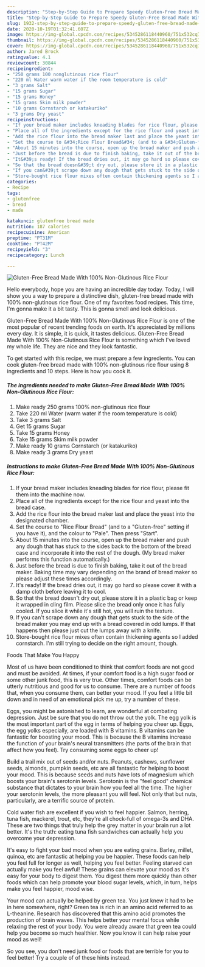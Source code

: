 ```yaml
---
description: "Step-by-Step Guide to Prepare Speedy Gluten-Free Bread Made With 100% Non-Glutinous Rice Flour"
title: "Step-by-Step Guide to Prepare Speedy Gluten-Free Bread Made With 100% Non-Glutinous Rice Flour"
slug: 1932-step-by-step-guide-to-prepare-speedy-gluten-free-bread-made-with-100-non-glutinous-rice-flour
date: 2020-10-19T01:32:41.607Z
image: https://img-global.cpcdn.com/recipes/5345286118440960/751x532cq70/gluten-free-bread-made-with-100-non-glutinous-rice-flour-recipe-main-photo.jpg
thumbnail: https://img-global.cpcdn.com/recipes/5345286118440960/751x532cq70/gluten-free-bread-made-with-100-non-glutinous-rice-flour-recipe-main-photo.jpg
cover: https://img-global.cpcdn.com/recipes/5345286118440960/751x532cq70/gluten-free-bread-made-with-100-non-glutinous-rice-flour-recipe-main-photo.jpg
author: Jared Brock
ratingvalue: 4.1
reviewcount: 30844
recipeingredient:
- "250 grams 100 nonglutinous rice flour"
- "220 ml Water warm water if the room temperature is cold"
- "3 grams Salt"
- "15 grams Sugar"
- "15 grams Honey"
- "15 grams Skim milk powder"
- "10 grams Cornstarch or katakuriko"
- "3 grams Dry yeast"
recipeinstructions:
- "If your bread maker includes kneading blades for rice flour, please fit them into the machine now."
- "Place all of the ingredients except for the rice flour and yeast into the bread case."
- "Add the rice flour into the bread maker last and place the yeast into the designated chamber."
- "Set the course to &#34;Rice Flour Bread&#34; (and to a &#34;Gluten-free&#34; setting if you have it), and the colour to &#34;Pale&#34;. Then press &#34;Start&#34;."
- "About 15 minutes into the course, open up the bread maker and push any dough that has stuck to the sides back to the bottom of the bread case and incorporate it into the rest of the dough. (My bread maker performs this function automatically.)"
- "Just before the bread is due to finish baking, take it out of the bread maker. Baking time may vary depending on the brand of bread maker so please adjust these times accordingly."
- "It&#39;s ready! If the bread dries out, it may go hard so please cover it with a damp cloth before leaving it to cool."
- "So that the bread doesn&#39;t dry out, please store it in a plastic bag or keep it wrapped in cling film. Please slice the bread only once it has fully cooled. If you slice it while it&#39;s still hot, you will ruin the texture."
- "If you can&#39;t scrape down any dough that gets stuck to the side of the bread maker you may end up with a bread covered in odd lumps. If that happens then please just cut the lumps away with a knife."
- "Store-bought rice flour mixes often contain thickening agents so I added cornstarch. I&#39;m still trying to decide on the right amount, though."
categories:
- Recipe
tags:
- glutenfree
- bread
- made

katakunci: glutenfree bread made 
nutrition: 187 calories
recipecuisine: American
preptime: "PT31M"
cooktime: "PT42M"
recipeyield: "3"
recipecategory: Lunch

---
```



![Gluten-Free Bread Made With 100% Non-Glutinous Rice Flour](https://img-global.cpcdn.com/recipes/5345286118440960/751x532cq70/gluten-free-bread-made-with-100-non-glutinous-rice-flour-recipe-main-photo.jpg)

Hello everybody, hope you are having an incredible day today. Today, I will show you a way to prepare a distinctive dish, gluten-free bread made with 100% non-glutinous rice flour. One of my favorites food recipes. This time, I'm gonna make it a bit tasty. This is gonna smell and look delicious.



Gluten-Free Bread Made With 100% Non-Glutinous Rice Flour is one of the most popular of recent trending foods on earth. It's appreciated by millions every day. It is simple, it is quick, it tastes delicious. Gluten-Free Bread Made With 100% Non-Glutinous Rice Flour is something which I've loved my whole life. They are nice and they look fantastic.


To get started with this recipe, we must prepare a few ingredients. You can cook gluten-free bread made with 100% non-glutinous rice flour using 8 ingredients and 10 steps. Here is how you cook it.

<!--inarticleads1-->

##### The ingredients needed to make Gluten-Free Bread Made With 100% Non-Glutinous Rice Flour:

1. Make ready 250 grams 100% non-glutinous rice flour
1. Take 220 ml Water (warm water if the room temperature is cold)
1. Take 3 grams Salt
1. Get 15 grams Sugar
1. Take 15 grams Honey
1. Take 15 grams Skim milk powder
1. Make ready 10 grams Cornstarch (or katakuriko)
1. Make ready 3 grams Dry yeast




<!--inarticleads2-->

##### Instructions to make Gluten-Free Bread Made With 100% Non-Glutinous Rice Flour:

1. If your bread maker includes kneading blades for rice flour, please fit them into the machine now.
1. Place all of the ingredients except for the rice flour and yeast into the bread case.
1. Add the rice flour into the bread maker last and place the yeast into the designated chamber.
1. Set the course to &#34;Rice Flour Bread&#34; (and to a &#34;Gluten-free&#34; setting if you have it), and the colour to &#34;Pale&#34;. Then press &#34;Start&#34;.
1. About 15 minutes into the course, open up the bread maker and push any dough that has stuck to the sides back to the bottom of the bread case and incorporate it into the rest of the dough. (My bread maker performs this function automatically.)
1. Just before the bread is due to finish baking, take it out of the bread maker. Baking time may vary depending on the brand of bread maker so please adjust these times accordingly.
1. It&#39;s ready! If the bread dries out, it may go hard so please cover it with a damp cloth before leaving it to cool.
1. So that the bread doesn&#39;t dry out, please store it in a plastic bag or keep it wrapped in cling film. Please slice the bread only once it has fully cooled. If you slice it while it&#39;s still hot, you will ruin the texture.
1. If you can&#39;t scrape down any dough that gets stuck to the side of the bread maker you may end up with a bread covered in odd lumps. If that happens then please just cut the lumps away with a knife.
1. Store-bought rice flour mixes often contain thickening agents so I added cornstarch. I&#39;m still trying to decide on the right amount, though.




Foods That Make You Happy


Most of us have been conditioned to think that comfort foods are not good and must be avoided. At times, if your comfort food is a high sugar food or some other junk food, this is very true. Other times, comfort foods can be utterly nutritious and good for us to consume. There are a number of foods that, when you consume them, can better your mood. If you feel a little bit down and in need of an emotional pick me up, try a number of these.

Eggs, you might be astonished to learn, are wonderful at combating depression. Just be sure that you do not throw out the yolk. The egg yolk is the most important part of the egg in terms of helping you cheer up. Eggs, the egg yolks especially, are loaded with B vitamins. B vitamins can be fantastic for boosting your mood. This is because the B vitamins increase the function of your brain's neural transmitters (the parts of the brain that affect how you feel). Try consuming some eggs to cheer up!

Build a trail mix out of seeds and/or nuts. Peanuts, cashews, sunflower seeds, almonds, pumpkin seeds, etc are all fantastic for helping to boost your mood. This is because seeds and nuts have lots of magnesium which boosts your brain's serotonin levels. Serotonin is the "feel good" chemical substance that dictates to your brain how you feel all the time. The higher your serotonin levels, the more pleasant you will feel. Not only that but nuts, particularly, are a terrific source of protein.

Cold water fish are excellent if you wish to feel happier. Salmon, herring, tuna fish, mackerel, trout, etc, they're all chock-full of omega-3s and DHA. These are two things that truly help the grey matter in your brain run a lot better. It's the truth: eating tuna fish sandwiches can actually help you overcome your depression. 

It's easy to fight your bad mood when you are eating grains. Barley, millet, quinoa, etc are fantastic at helping you be happier. These foods can help you feel full for longer as well, helping you feel better. Feeling starved can actually make you feel awful! These grains can elevate your mood as it's easy for your body to digest them. You digest them more quickly than other foods which can help promote your blood sugar levels, which, in turn, helps make you feel happier, mood wise.

Your mood can actually be helped by green tea. You just knew it had to be in here somewhere, right? Green tea is rich in an amino acid referred to as L-theanine. Research has discovered that this amino acid promotes the production of brain waves. This helps better your mental focus while relaxing the rest of your body. You were already aware that green tea could help you become so much healthier. Now you know it can help raise your mood as well!

So you see, you don't need junk food or foods that are terrible for you to feel better! Try  a  couple of  of  these  hints  instead.

